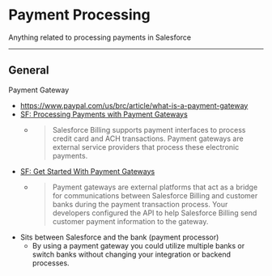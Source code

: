 # Payment Processing

Anything related to processing payments in Salesforce

---

## General

Payment Gateway

- <https://www.paypal.com/us/brc/article/what-is-a-payment-gateway>
- [SF: Processing Payments with Payment Gateways](https://help.salesforce.com/articleView?id=sf.blng_payment_gateways.htm&type=5)
  - > Salesforce Billing supports payment interfaces to process credit card and ACH transactions. Payment gateways are external service providers that process these electronic payments.
- [SF: Get Started With Payment Gateways](https://help.salesforce.com/articleView?id=sf.blng_payment_gateway_overview.htm&type=5)
  - > Payment gateways are external platforms that act as a bridge for communications between Salesforce Billing and customer banks during the payment transaction process. Your developers configured the API to help Salesforce Billing send customer payment information to the gateway.
- Sits between Salesforce and the bank (payment processor)
  - By using a payment gateway you could utilize multiple banks or switch banks without changing your integration or backend processes.
